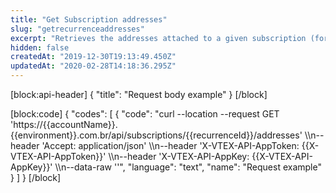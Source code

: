 ```yaml
---
title: "Get Subscription addresses"
slug: "getrecurrenceaddresses"
excerpt: "Retrieves the addresses attached to a given subscription (formerly recurrence) by recurrenceId."
hidden: false
createdAt: "2019-12-30T19:13:49.450Z"
updatedAt: "2020-02-28T14:18:36.295Z"
---
```

[block:api-header]
{
  "title": "Request body example"
}
[/block]

[block:code]
{
  "codes": [
    {
      "code": "curl --location --request GET 'https://{{accountName}}.{{environment}}.com.br/api/subscriptions/{{recurrenceId}}/addresses' \\\n--header 'Accept: application/json' \\\n--header 'X-VTEX-API-AppToken: {{X-VTEX-API-AppToken}}' \\\n--header 'X-VTEX-API-AppKey: {{X-VTEX-API-AppKey}}' \\\n--data-raw ''",
      "language": "text",
      "name": "Request example"
    }
  ]
}
[/block]